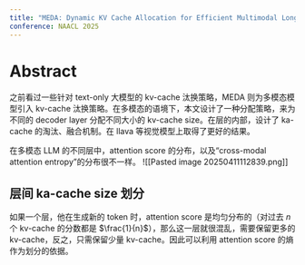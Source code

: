 ```yaml
---
title: "MEDA: Dynamic KV Cache Allocation for Efficient Multimodal Long-Context Inference"
conference: NAACL 2025
---
```

# Abstract
之前看过一些针对 text-only 大模型的 kv-cache 汰换策略，MEDA 则为多模态模型引入 kv-cache 汰换策略。在多模态的语境下，本文设计了一种分配策略，来为不同的 decoder layer 分配不同大小的 kv-cache size。在层的内部，设计了 ka-cache 的淘汰、融合机制。在 llava 等视觉模型上取得了更好的结果。

在多模态 LLM 的不同层中，attention score 的分布，以及“cross-modal attention entropy”的分布很不一样。
![[Pasted image 20250411112839.png]]

## 层间 ka-cache size 划分
如果一个层，他在生成新的 token 时，attention score 是均匀分布的（对过去 $n$ 个 kv-cache 的分数都是 $\frac{1}{n}$），那么这一层就很混乱，需要保留更多的 kv-cache，反之，只需保留少量 kv-cache。因此可以利用 attention score 的熵作为划分的依据。

